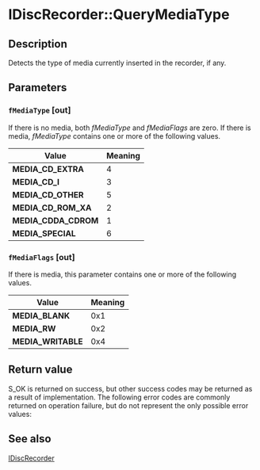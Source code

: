 # IDiscRecorder::QueryMediaType

## Description

Detects the type of media currently inserted in the recorder, if any.

## Parameters

### `fMediaType` [out]

If there is no media, both *fMediaType* and *fMediaFlags* are zero. If there is media, *fMediaType* contains one or more of the following values.

| Value | Meaning |
| --- | --- |
| **MEDIA_CD_EXTRA** | 4 |
| **MEDIA_CD_I** | 3 |
| **MEDIA_CD_OTHER** | 5 |
| **MEDIA_CD_ROM_XA** | 2 |
| **MEDIA_CDDA_CDROM** | 1 |
| **MEDIA_SPECIAL** | 6 |

### `fMediaFlags` [out]

If there is media, this parameter contains one or more of the following values.

| Value | Meaning |
| --- | --- |
| **MEDIA_BLANK** | 0x1 |
| **MEDIA_RW** | 0x2 |
| **MEDIA_WRITABLE** | 0x4 |

## Return value

S_OK is returned on success, but other success codes may be returned as a result of implementation. The following error codes are commonly returned on operation failure, but do not represent the only possible error values:

## See also

[IDiscRecorder](https://learn.microsoft.com/windows/desktop/api/imapi/nn-imapi-idiscrecorder)